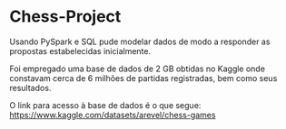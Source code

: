 # Chess-Project
Usando PySpark e SQL pude modelar dados de modo a responder as propostas estabelecidas inicialmente.

Foi empregado uma base de dados de 2 GB obtidas no Kaggle onde constavam cerca de 6 milhões de partidas registradas, bem como seus resultados.

O link para acesso à base de dados é o que segue: https://www.kaggle.com/datasets/arevel/chess-games
